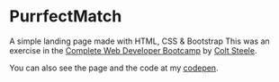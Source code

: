 # PurrfectMatch
A simple landing page made with HTML, CSS & Bootstrap
This was an exercise in the <a href="https://www.udemy.com/the-web-developer-bootcamp/learn/v4/overview">Complete Web Developer Bootcamp</a> by <a href="https://www.linkedin.com/in/coltsteele/">Colt Steele<a/>.

You can also see the page and the code at my <a href="http://codepen.io/ezzel/pen/LWmodb">codepen</a>.
